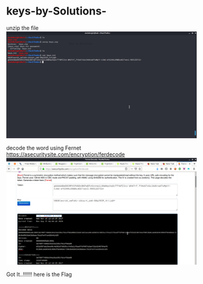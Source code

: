 # keys-by-Solutions-

unzip the file
 ![unzip the file](unzip.png)

decode the word using Fernet https://asecuritysite.com/encryption/ferdecode 
  ![decode](decode.png)
  
Got It..!!!!!! here is the Flag
 
